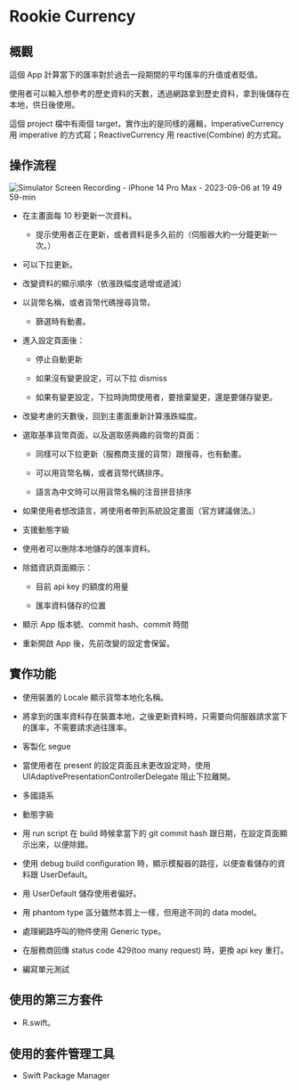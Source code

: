 #  Rookie Currency

## 概觀

這個 App 計算當下的匯率對於過去一段期間的平均匯率的升值或者貶值。

使用者可以輸入想參考的歷史資料的天數，透過網路拿到歷史資料，拿到後儲存在本地，供日後使用。

這個 project 檔中有兩個 target，實作出的是同樣的邏輯，ImperativeCurrency 用 imperative 的方式寫；ReactiveCurrency 用 reactive(Combine) 的方式寫。

## 操作流程

![Simulator Screen Recording - iPhone 14 Pro Max - 2023-09-06 at 19 49 59-min](https://github.com/PangYenChen/RookieCurrency/assets/50511308/67e21ce3-921d-46cb-a877-c50955016ef9)

- 在主畫面每 10 秒更新一次資料。
    
    - 提示使用者正在更新，或者資料是多久前的（伺服器大約一分鐘更新一次。）
    
- 可以下拉更新。
 
- 改變資料的顯示順序（依漲跌幅度遞增或遞減）

- 以貨幣名稱，或者貨幣代碼搜尋貨幣。

    - 篩選時有動畫。

- 進入設定頁面後：

    - 停止自動更新
    
    - 如果沒有變更設定，可以下拉 dismiss
    
    - 如果有變更設定，下拉時詢問使用者，要捨棄變更，還是要儲存變更。

- 改變考慮的天數後，回到主畫面重新計算漲跌幅度。 

- 選取基準貨幣頁面，以及選取感興趣的貨幣的頁面：

    - 同樣可以下拉更新（服務商支援的貨幣）跟搜尋，也有動畫。
    
    - 可以用貨幣名稱，或者貨幣代碼排序。
    
    - 語言為中文時可以用貨幣名稱的注音拼音排序

- 如果使用者想改語言，將使用者帶到系統設定畫面（官方建議做法。）

- 支援動態字級

- 使用者可以刪除本地儲存的匯率資料。 

- 除錯資訊頁面顯示：
    
    - 目前 api key 的額度的用量
    
    - 匯率資料儲存的位置

- 顯示 App 版本號、commit hash、commit 時間

- 重新開啟 App 後，先前改變的設定會保留。

## 實作功能

- 使用裝置的 Locale 顯示貨幣本地化名稱。

- 將拿到的匯率資料存在裝置本地，之後更新資料時，只需要向伺服器請求當下的匯率，不需要請求過往匯率。

- 客製化 segue

- 當使用者在 present 的設定頁面且未更改設定時，使用 UIAdaptivePresentationControllerDelegate 阻止下拉離開。

- 多國語系

- 動態字級

- 用 run script 在 build 時候拿當下的 git commit hash 跟日期，在設定頁面顯示出來，以便除錯。

- 使用 debug build configuration 時，顯示模擬器的路徑，以便查看儲存的資料跟 UserDefault。

- 用 UserDefault 儲存使用者偏好。

- 用 phantom type 區分雖然本質上一樣，但用途不同的 data model。

- 處理網路呼叫的物件使用 Generic type。

- 在服務商回傳 status code 429(too many request) 時，更換 api key 重打。
 
- 編寫單元測試

## 使用的第三方套件

- R.swift。

## 使用的套件管理工具

- Swift Package Manager
